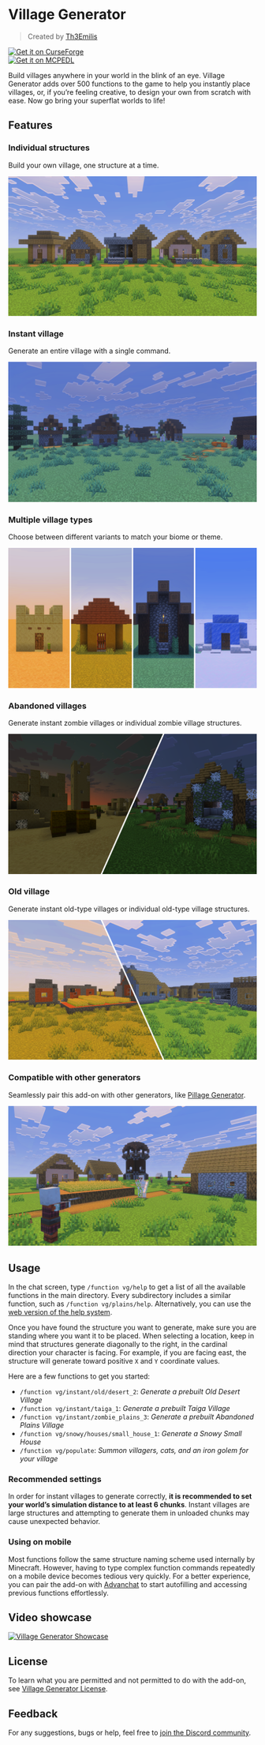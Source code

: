# Village Generator

> Created by [Th3Emilis](https://github.com/th3emilis)

<a href="https://curseforge.com/minecraft-bedrock/addons/village-generator-function-pack/download"><img src="https://github.com/user-attachments/assets/c7a0cfb3-24bc-4363-a757-903e2d80ca42" height="56" alt="Get it on CurseForge"></a>  
<a href="https://mcpedl.com/village-generator-function-pack/#downloads"><img src="https://github.com/user-attachments/assets/8d2314e9-8706-40e5-aabc-53adc1abe75f" height="56" alt="Get it on MCPEDL"></a>

Build villages anywhere in your world in the blink of an eye. Village Generator adds over 500 functions to the game to help you instantly place villages, or, if you’re feeling creative, to design your own from scratch with ease. Now go bring your superflat worlds to life!

## Features

### Individual structures
Build your own village, one structure at a time.

![Screenshot showing three small houses, a weaponsmith, and a mason’s house along a dirt path.](assets/screenshot_0.png)

### Instant village
Generate an entire village with a single command.

![Screenshot showing an instant Taiga Village.](assets/screenshot_1.png)

### Multiple village types
Choose between different variants to match your biome or theme.

![Screenshot showing small houses from Desert, Savanna, Taiga, and Snowy Villages.](assets/screenshot_2.png)

### Abandoned villages
Generate instant zombie villages or individual zombie village structures.

![Screenshot showing an instant Abandoned Desert Village and an instant Abandoned Plains Village.](assets/screenshot_3.png)

### Old village
Generate instant old-type villages or individual old-type village structures.

![Screenshot showing an instant Old Savanna Village and an instant Old Plains Village.](assets/screenshot_4.png)

### Compatible with other generators
Seamlessly pair this add-on with other generators, like [Pillage Generator](https://github.com/th3emilis/pillage-generator/releases/latest).

![Screenshot showing an instant Plains Village and an instant Pillager Outpost.](assets/screenshot_5.png)

## Usage

In the chat screen, type `/function vg/help` to get a list of all the available functions in the main directory. Every subdirectory includes a similar function, such as `/function vg/plains/help`. Alternatively, you can use the [web version of the help system](HELP.md).

Once you have found the structure you want to generate, make sure you are standing where you want it to be placed. When selecting a location, keep in mind that structures generate diagonally to the right, in the cardinal direction your character is facing. For example, if you are facing east, the structure will generate toward positive `X` and `Y` coordinate values.

Here are a few functions to get you started:
- `/function vg/instant/old/desert_2`: *Generate a prebuilt Old Desert Village*
- `/function vg/instant/taiga_1`: *Generate a prebuilt Taiga Village*
- `/function vg/instant/zombie_plains_3`: *Generate a prebuilt Abandoned Plains Village*
- `/function vg/snowy/houses/small_house_1`: *Generate a Snowy Small House*
- `/function vg/populate`: *Summon villagers, cats, and an iron golem for your village*

### Recommended settings
In order for instant villages to generate correctly, **it is recommended to set your world’s simulation distance to at least 6 chunks**. Instant villages are large structures and attempting to generate them in unloaded chunks may cause unexpected behavior.

### Using on mobile
Most functions follow the same structure naming scheme used internally by Minecraft. However, having to type complex function commands repeatedly on a mobile device becomes tedious very quickly. For a better experience, you can pair the add-on with [Advanchat](https://github.com/th3emilis/advanchat/releases/latest) to start autofilling and accessing previous functions effortlessly.

## Video showcase

[![Village Generator Showcase](https://img.youtube.com/vi/4DUYRCNIfLg/maxresdefault.jpg)](https://www.youtube.com/watch?v=4DUYRCNIfLg)

## License

To learn what you are permitted and not permitted to do with the add-on, see [Village Generator License](LICENSE.md).

## Feedback

For any suggestions, bugs or help, feel free to [join the Discord community](https://discord.gg/skqthyTkBQ).

